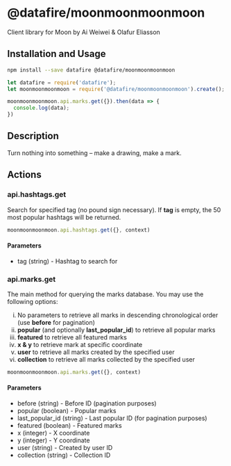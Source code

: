 # @datafire/moonmoonmoonmoon

Client library for Moon by Ai Weiwei & Olafur Eliasson

## Installation and Usage
```bash
npm install --save datafire @datafire/moonmoonmoonmoon
```

```js
let datafire = require('datafire');
let moonmoonmoonmoon = require('@datafire/moonmoonmoonmoon').create();

moonmoonmoonmoon.api.marks.get({}).then(data => {
  console.log(data);
})
```

## Description
Turn nothing into something – make a drawing, make a mark.

## Actions
### api.hashtags.get
Search for specified tag (no pound sign necessary). If <b>tag</b> is empty, the 50 most popular hashtags will be returned.


```js
moonmoonmoonmoon.api.hashtags.get({}, context)
```

#### Parameters
* tag (string) - Hashtag to search for

### api.marks.get
The main method for querying the marks database. You may use the following options:
        <ol style='list-style-type: lower-roman;'>
        <li>No parameters to retrieve all marks in descending chronological order (use <b>before</b> for pagination)</li>
        <li><b>popular</b> (and optionally <b>last_popular_id</b>) to retrieve all popular marks</li>
        <li><b>featured</b> to retrieve all featured marks</li>
        <li><b>x & y</b> to retrieve mark at specific coordinate</li>
        <li><b>user</b> to retrieve all marks created by the specified user</li>
        <li><b>collection</b> to retrieve all marks collected by the specified user</li>
        </ol>


```js
moonmoonmoonmoon.api.marks.get({}, context)
```

#### Parameters
* before (string) - Before ID (pagination purposes)
* popular (boolean) - Popular marks
* last_popular_id (string) - Last popular ID (for pagination purposes)
* featured (boolean) - Featured marks
* x (integer) - X coordinate
* y (integer) - Y coordinate
* user (string) - Created by user ID
* collection (string) - Collection ID

